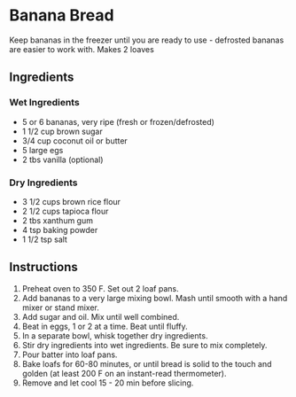 # Banana Bread
Keep bananas in the freezer until you are ready to use - defrosted bananas are easier to work with. Makes 2 loaves

## Ingredients

### Wet Ingredients

 * 5 or 6 bananas, very ripe (fresh or frozen/defrosted)
 * 1 1/2 cup brown sugar
 * 3/4 cup coconut oil or butter
 * 5 large egs
 * 2 tbs vanilla (optional)

### Dry Ingredients

 * 3 1/2 cups brown rice flour
 * 2 1/2 cups tapioca flour
 * 2 tbs xanthum gum
 * 4 tsp baking powder
 * 1 1/2 tsp salt

## Instructions

1. Preheat oven to 350 F. Set out 2 loaf pans.
1. Add bananas to a very large mixing bowl. Mash until smooth with a hand mixer or stand mixer.
1. Add sugar and oil. Mix until well combined.
1. Beat in eggs, 1 or 2 at a time. Beat until fluffy.
1. In a separate bowl, whisk together dry ingredients.
1. Stir dry ingredients into wet ingredients. Be sure to mix completely.
1. Pour batter into loaf pans.
1. Bake loafs for 60-80 minutes, or until bread is solid to the touch and golden (at least 200 F on an instant-read thermometer).
1. Remove and let cool 15 - 20 min before slicing.
